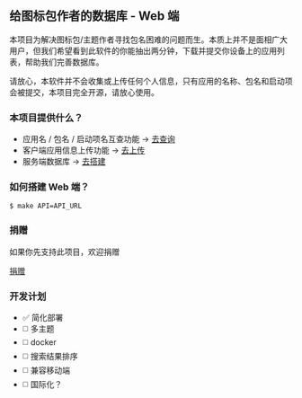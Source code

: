 ## 给图标包作者的数据库 - Web 端

本项目为解决图标包/主题作者寻找包名困难的问题而生。本质上并不是面相广大用户，但我们希望看到此软件的你能抽出两分钟，下载并提交你设备上的应用列表，帮助我们完善数据库。

请放心，本软件并不会收集或上传任何个人信息，只有应用的名称、包名和启动项会被提交，本项目完全开源，请放心使用。

### 本项目提供什么？

- 应用名 / 包名 / 启动项名互查功能 -> [去查询](https://app-tracker.k2t3k.tk)
- 客户端应用信息上传功能 -> [去上传](https://github.com/Oblatum/App-Tracker-for-Icon-Pack-Client-Side-Android-Version/releases)
- 服务端数据库 -> [去搭建](https://github.com/Oblatum/App-Tracker-for-Icon-Pack-Server-Side)

### 如何搭建 Web 端？

```shell
$ make API=API_URL
```

### 捐赠

如果你先支持此项目，欢迎捐赠

[捐赠](https://pay.tql8.club/)


### 开发计划
+ ✅ 简化部署
+ ◻️ 多主题
+ ◻️ docker
+ ◻️ 搜索结果排序
+ ◻️ 兼容移动端
+ ◻️ 国际化？